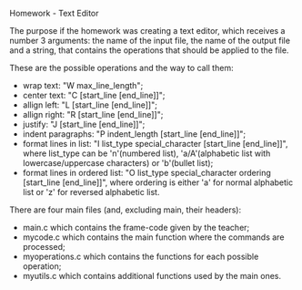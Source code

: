 Homework - Text Editor

The purpose if the homework was creating a text editor, which receives a number 3 arguments: the name of the input file, the name of the output file and a string, that contains the operations that should be applied to the file.

These are the possible operations and the way to call them:
- wrap text: "W max_line_length";
- center text: "C [start_line [end_line]]";
- allign left: "L [start_line [end_line]]";
- allign right: "R [start_line [end_line]]";
- justify: "J [start_line [end_line]]";
- indent paragraphs: "P indent_length [start_line [end_line]]";
- format lines in list: "I list_type special_character [start_line [end_line]]", where list_type can be 'n'(numbered list), 'a/A'(alphabetic list with lowercase/uppercase characters) or 'b'(bullet list);
- format lines in ordered list: "O list_type special_character ordering [start_line [end_line]]", where ordering is either 'a' for normal alphabetic list or 'z' for reversed alphabetic list.

There are four main files (and, excluding main, their headers):
- main.c which contains the frame-code given by the teacher;
- mycode.c which contains the main function where the commands are processed;
- myoperations.c which contains the functions for each possible operation;
- myutils.c which contains additional functions used by the main ones.